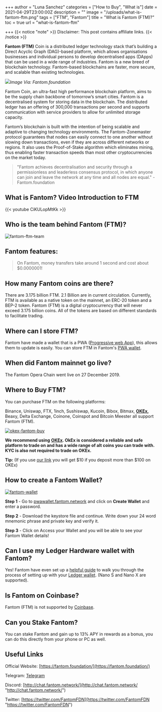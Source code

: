 +++
author = "Luna Sanchez"
categories = ["How to Buy", "What is"]
date = 2021-04-29T23:00:00Z
description = ""
image = "/uploads/what-is-fantom-ftm.png"
tags = ["FTM", "Fantom"]
title = "What is Fantom (FTM)?"
toc = true
url = "what-is-fantom-ftm"

+++
{{< notice "note" >}} Disclaimer: This post contains affiliate links.  {{< /notice >}}

**Fantom (FTM)** Coin is a distributed ledger technology stack that’s building a Direct Acyclic Graph (DAG)-based platform, which allows organisations businesses and individual persons to develop decentralised apps (DApps) that can be used in a wide range of industries. Fantom is a new breed of blockchain technology. Fantom-based blockchains are faster, more secure, and scalable than existing technologies.

_![](https://fantomfoundation-prod-wp-website.s3.ap-southeast-2.amazonaws.com/wp-content/uploads/2020/04/22185711/fantom-logo-blue.png)Image Via: Fantom.foundation_

Fantom Coin, an ultra-fast high performance blockchain platform, aims to be the supply chain backbone of tomorrow’s smart cities. Fantom is a decentralised system for storing data in the blockchain. The distributed ledger has an offering of 300,000 transactions per second and supports communication with service providers to allow for unlimited storage capacity.

Fantom’s blockchain is built with the intention of being scalable and adaptive to changing technology environments. The Fantom-Zonemaster protocol guarantees that nodes can easily connect to one another without slowing down transactions, even if they are across different networks or regions. It also uses the Proof-of-Stake algorithm which eliminates mining, thus enabling faster transaction speeds than most other cryptocurrencies on the market today.

> "Fantom achieves decentralisation and security through a permissionless and leaderless consensus protocol, in which anyone can join and leave the network at any time and all nodes are equal." - Fantom.foundation

## What is Fantom? Video Introduction to FTM

{{< youtube CiKULopMtKk >}}

## Who is the team behind Fantom (FTM)?

![fantom-ftm-team](/uploads/fantom-team-ftm.png)

## Fantom features:

> On Fantom, money transfers take around 1 second and cost about $0.0000001!

## How many Fantom coins are there?

There are 3.175 billion FTM. 2.1 Billion are in current circulation. Currently, FTM is available as a native token on the mainnet, an ERC-20 token and a BEP-2 token. Fantom (FTM) is a digital cryptocurrency that will never exceed 3.175 billion coins. All of the tokens are based on different standards to facilitate trading.

## Where can I store FTM?

Fantom have made a wallet that is a PWA ([Progressive web App](https://web.dev/progressive-web-apps/)), this allows them to update is easily. You can store FTM in Fantom's [PWA wallet](https://pwawallet.fantom.network/#/).

## When did Fantom mainnet go live?

The Fantom Opera Chain went live on 27 December 2019.

## Where to Buy FTM?

You can purchase FTM on the following platforms:

Binance, Uniswap, FTX, 1inch, Sushiswap, Kucoin, Bibox, Bitmax, [**OKEx**](/link/okex)**,** Beaxy, Delta Exchange, Coinone, Coinspot and Bitcoin Meester all support Fantom (FTM).

[![okex-fantom-buy](https://upload.wikimedia.org/wikipedia/commons/8/89/Official_logo_of_OKEx.png)](/link/okex)

**We recommend using** [**OKEx**](/link/okex)**.  OkEx is considered a reliable and safe platform to trade on and has a wide range of alt coins you can trade with.  KYC is also not required to trade on OKEx.**

**Tip:** (If you use [our link](/link/okex) you will get $10 if you deposit more than $100 on OKEx)

## How to create a Fantom Wallet?

[![fantom-wallet](/uploads/fantom-wallet.png)](https://pwawallet.fantom.network/)

**Step 1** - Go to [pwawallet.fantom.network](https://pwawallet.fantom.network/) and click on **Create Wallet** and enter a password.

**Step 2** - Download the keystore file and continue.  Write down your 24 word mnemonic phrase and private key and verify it.

**Step 3** - Click on Access your Wallet and you will be able to see your Fantom Wallet details!

## Can I use my Ledger Hardware wallet with Fantom?

Yes! Fantom have even set up a [helpful guide](https://fantom.foundation/blog/how-to-set-up-your-ledger-nano-s-x-with-fantom/) to walk you through the process of setting up with your [Ledger wallet](/link/ledger).  (Nano S and Nano X are supported).

## Is Fantom on Coinbase?

Fantom (FTM) is not supported by [Coinbase](/link/coinbase).

## Can you Stake Fantom?

You can stake Fantom and gain up to 13% APY in rewards as a bonus, you can do this directly from your phone or PC as well.

## Useful Links

Official Website: [https://fantom.foundation/](https://fantom.foundation/)

Telegram: [Telegram](https://t.me/fantomfoundation)

Discord: [http://chat.fantom.network/](http://chat.fantom.network/ "http://chat.fantom.network/")

Twitter: [https://twitter.com/FantomFDN](https://twitter.com/FantomFDN "https://twitter.com/FantomFDN")